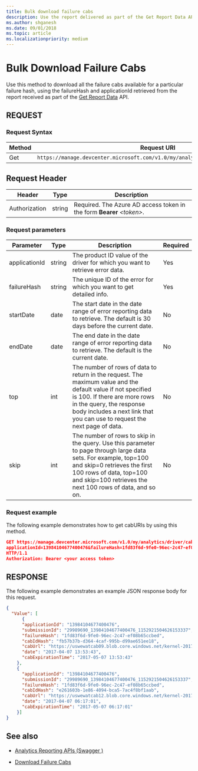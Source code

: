 ```yaml
---
title: Bulk download failure cabs
description: Use the report delivered as part of the Get Report Data API to retrieve the CabURL and then download the failure cab.
ms.author: shganesh
ms.date: 09/01/2018
ms.topic: article
ms.localizationpriority: medium
---
```


# Bulk Download Failure Cabs

Use this method to download all the failure cabs available for a particular failure hash, using the failureHash and applicationId retrieved from the report received as part of the [Get Report Data](get-report-data.md) API.

## REQUEST

### Request Syntax

|Method|Request URI|
|----|----|
|Get|`https://manage.devcenter.microsoft.com/v1.0/my/analytics/driver/cabdownloadbatch`|

## Request Header

|Header|Type|Description|
|----|----|----|
|Authorization|string|Required. The Azure AD access token in the form **Bearer** *\<token\>*.|

### Request parameters

|Parameter|Type|Description|Required|
|----|----|----|----|
|applicationId|string|The product ID value of the driver for which you want to retrieve error data.|Yes|
|failureHash|string|The unique ID of the error for which you want to get detailed info.|Yes|
|startDate|date|The start date in the date range of error reporting data to retrieve. The default is 30 days before the current date.|No|
|endDate|date|The end date in the date range of error reporting data to retrieve. The default is the current date.|No|
|top|int|The number of rows of data to return in the request. The maximum value and the default value if not specified is 100. If there are more rows in the query, the response body includes a next link that you can use to request the next page of data.|No|
|skip|int|The number of rows to skip in the query. Use this parameter to page through large data sets. For example, top=100 and skip=0 retrieves the first 100 rows of data, top=100 and skip=100 retrieves the next 100 rows of data, and so on.|No|

### Request example

The following example demonstrates how to get cabURIs by using this method.

```json
GET https://manage.devcenter.microsoft.com/v1.0/my/analytics/driver/cabdownloadbatch?
applicationId=13984104677400476&failureHash=1fd83f6d-9fe0-96ec-2c47-ef08b65ccbed
HTTP/1.1
Authorization: Bearer <your access token>
```

## RESPONSE

The following example demonstrates an example JSON response body for this request.

```json
{
  "Value": [
      {
      "applicationId": "13984104677400476",
      "submissionId": "29989690_13984104677400476_1152921504626153337",
      "failureHash": "1fd83f6d-9fe0-96ec-2c47-ef08b65ccbed",
      "cabIdHash": "fb57b37b-d364-4caf-995b-d99ae651ee18",
      "cabUrl": "https://uswewatcab09.blob.core.windows.net/kernel-20170407/fb57b37b-d364-4caf-995b-d99ae651ee18.ext.zip?sv=2015-07-08&sr=b&sig=lRVFxW%2F7GlumJHas0QxX5%2Bnvkrdi5lqijKQaGeB%2BUQA%3D&se=2017-04-28T02%3A37%3A28Z&sp=r",
      "date": "2017-04-07 13:53:43",
      "cabExpirationTime": "2017-05-07 13:53:43"
    },
    {
      "applicationId": "13984104677400476",
      "submissionId": "29989690_13984104677400476_1152921504626153337",
      "failureHash": "1fd83f6d-9fe0-96ec-2c47-ef08b65ccbed",
      "cabIdHash": "e261603b-1e86-4094-bca5-7ac4f8bf1aab",
      "cabUrl": "https://uswewatcab12.blob.core.windows.net/kernel-20170406/e261603b-1e86-4094-bca5-7ac4f8bf1aab.ext.zip?sv=2015-07-08&sr=b&sig=WCM3yNXJsIb1ME4hQICNGHBxSCWU%2FPq7ykCGNrd3lNo%3D&se=2017-04-28T02%3A37%3A28Z&sp=r",
      "date": "2017-04-07 06:17:01",
      "cabExpirationTime": "2017-05-07 06:17:01"
    }]
}
```

## See also

- [Analytics Reporting APIs (Swagger )](https://apidocs.microsoft.com/services/analyticsreportingapis)

- [Download Failure Cabs](download-failure-cabs.md)
